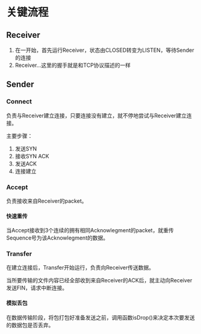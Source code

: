 # 关键流程

## Receiver

1. 在一开始，首先运行Receiver，状态由CLOSED转变为LISTEN，等待Sender的连接
2. Receiver...这里的握手就是和TCP协议描述的一样


## Sender

### Connect

负责与Receiver建立连接，只要连接没有建立，就不停地尝试与Receiver建立连接。

主要步骤：

1. 发送SYN
2. 接收SYN ACK
3. 发送ACK
4. 连接建立

### Accept

负责接收来自Receiver的packet。

#### 快速重传

当Accept接收到3个连续的拥有相同Acknowlegment的packet，就重传Sequence号为该Acknowlegment的数据。

### Transfer

在建立连接后，Transfer开始运行，负责向Receiver传送数据。

当所要传输的文件内容已经全部收到来自Receiver的ACK后，就主动向Receiver发送FIN，请求中断连接。

#### 模拟丢包

在数据传输阶段，将包打包好准备发送之前，调用函数isDrop()来决定本次要发送的数据包是否丢弃。


